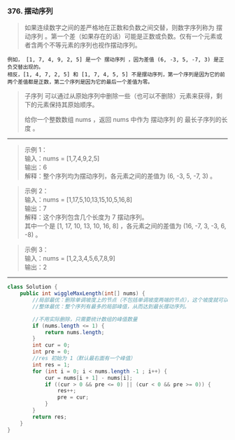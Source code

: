 ### 376. 摆动序列

>如果连续数字之间的差严格地在正数和负数之间交替，则数字序列称为 摆动序列 。第一个差（如果存在的话）可能是正数或负数。仅有一个元素或者含两个不等元素的序列也视作摆动序列。

    例如， [1, 7, 4, 9, 2, 5] 是一个 摆动序列 ，因为差值 (6, -3, 5, -7, 3) 是正负交替出现的。
    相反，[1, 4, 7, 2, 5] 和 [1, 7, 4, 5, 5] 不是摆动序列，第一个序列是因为它的前两个差值都是正数，第二个序列是因为它的最后一个差值为零。

>子序列 可以通过从原始序列中删除一些（也可以不删除）元素来获得，剩下的元素保持其原始顺序。
>
>给你一个整数数组 nums ，返回 nums 中作为 摆动序列 的 最长子序列的长度 。
***
>示例 1：  
>输入：nums = [1,7,4,9,2,5]  
>输出：6  
>解释：整个序列均为摆动序列，各元素之间的差值为 (6, -3, 5, -7, 3) 。  

>示例 2：  
>输入：nums = [1,17,5,10,13,15,10,5,16,8]  
>输出：7  
>解释：这个序列包含几个长度为 7 摆动序列。  
>其中一个是 [1, 17, 10, 13, 10, 16, 8] ，各元素之间的差值为 (16, -7, 3, -3, 6, -8) 。  

>示例 3：  
>输入：nums = [1,2,3,4,5,6,7,8,9]  
>输出：2  
***
```java
class Solution {
    public int wiggleMaxLength(int[] nums) {
        //局部最优：删除单调坡度上的节点（不包括单调坡度两端的节点），这个坡度就可以有两个局部峰值。
        //整体最优：整个序列有最多的局部峰值，从而达到最长摆动序列。

        //不用实际删除，只需要统计数组的峰值数量
        if (nums.length <= 1) {
            return nums.length;
        }
        int cur = 0;
        int pre = 0;
        //res 初始为 1（默认最右面有一个峰值）
        int res = 1;
        for (int i = 0; i < nums.length -1 ; i++) {
            cur = nums[i + 1] - nums[i];
            if ((cur > 0 && pre <= 0) || (cur < 0 && pre >= 0)) {
                res++;
                pre = cur;
            }
        }
        return res;
    }
}
```
